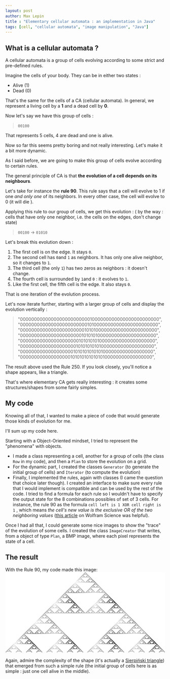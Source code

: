```yaml
---
layout: post
author: Max Lepin
title : "Elementary cellular automata : an implementation in Java"
tags: [cell, "cellular automata", "image manipulation", "Java"]
---
```


## What is a cellular automata ? 

A cellular automata is a group of cells evolving according to some strict and pre-defined rules. 

Imagine the cells of your body. They can be in either two states : 
- Alive (1)
- Dead (0)

That's the same for the cells of a CA (cellular automata). In general, we represent a living cell by a **1** and a dead cell by **0**.

Now let's say we have this group of cells : 

> ```00100```

That represents 5 cells, 4 are dead and one is alive. 

Now so far this seems pretty boring and not really interesting. Let's make it a bit more dynamic. 

As I said before, we are going to make this group of cells evolve according to certain rules. 

The general principle of CA is that **the evolution of a cell depends on its neighbours**.

Let's take for instance the **rule 90**.
This rule says that a cell will evolve to 1 if one *and only one* of its neighbors. In every other case, the cell will evolve to 0 (it will die ).

Applying this rule to our group of cells, we get this evolution : ( by the way : cells that have only one neighbor, i.e. the cells on the edges, don't change state)
> ```00100``` → ```01010```

Let's break this evolution down : 

1. The first cell is on the edge. It stays ```0```.
2. The second cell has ```0```and ```1``` as neighbors. It has only one alive neighbor, so it changes to ```1```.
3. The third cell (the only ```1```) has two zeros as neighbors : it doesn't change.
4. The fourth cell is surrounded by ```1```and ```0``` : it evolves to ```1```.
5. Like the first cell, the fifth cell is the edge. It also stays ```0```.

That is one iteration of the evolution process.

Let's now iterate further, starting with a larger group of cells and display the evolution vertically :

> "00000000000000000000000001000000000000000000000000",
"00000000000000000000000010100000000000000000000000",
"00000000000000000000000101010000000000000000000000",
"00000000000000000000001010101000000000000000000000",
"00000000000000000000010101010100000000000000000000",
"00000000000000000000101010101010000000000000000000",
"00000000000000000001010101010101000000000000000000",
"00000000000000000010101010101010100000000000000000",

The result above used the Rule 250. If you look closely, you'll notice a shape appears, like a triangle.

That's where elementary CA gets really interesting : it creates some structures/shapes from some fairly simples. 

## My code 

Knowing all of that, I wanted to make a piece of code that would generate those kinds of evolution for me.

I'll sum up my code here.

Starting with a Object-Oriented mindset, I tried to represent the "phenomena" with objects. 
* I made a class representing a cell, another for a group of cells (the class `Row` in my code), and then a `Plan` to store the evolution on a grid. 
* For the dynamic part, I created the classes `Generator` (to generate the initial group of cells) and `Iterator` (to compute the evolution)
* Finally, I implemented the rules, again with classes (I came the question that choice later though). I created an interface to make sure every rule that I would implement is compatible and can be used by the rest of the code. 
I tried to find a formula for each rule so I wouldn't have to specify the output state for the 8 combinations possibles of set of 3 cells. 
For instance, the rule 90 as the formula `cell left is 1 XOR cell right is 1` , which means *the cell's new value is the exclusive OR of the two neighboring values* ([this article](https://www.wolframscience.com/nks/notes-2-1--cellular-automaton-rules-as-formulas/) on Wolfram Science was helpful). 

Once I had all that, I could generate some nice images to show the "trace" of the evolution of some cells. I created the class `ImageCreator` that writes, from a object of type `Plan`, a BMP image, where each pixel represents the state of a cell.

## The result
With the Rule 90, my code made this image: 
![Rule 90](/assets/img/rule90.bmp)
 
 Again, admire the complexity of the shape (it's actually a [Sierpiński triangle](https://en.wikipedia.org/wiki/Sierpi%C5%84ski_triangle)) that emerged from such a simple rule (the initial group of cells here is as simple : just one cell alive in the middle).